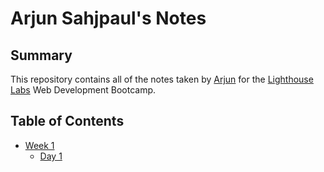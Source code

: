 # Arjun Sahjpaul's Notes

## Summary

This repository contains all of the notes taken by [Arjun](https://github.com/ffluxpavillion) for the [Lighthouse Labs](https://www.lighthouselabs.ca/) Web Development Bootcamp.

## Table of Contents
* [Week 1](/Week_1)
  * [Day 1](/Week_1/Day_1)